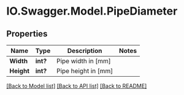 # IO.Swagger.Model.PipeDiameter
## Properties

Name | Type | Description | Notes
------------ | ------------- | ------------- | -------------
**Width** | **int?** | Pipe width in [mm] | 
**Height** | **int?** | Pipe height in [mm] | 

[[Back to Model list]](../README.md#documentation-for-models) [[Back to API list]](../README.md#documentation-for-api-endpoints) [[Back to README]](../README.md)

